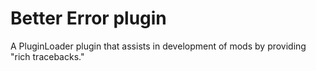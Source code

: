 # Better Error plugin

A PluginLoader plugin that assists in development of mods by providing "rich tracebacks."